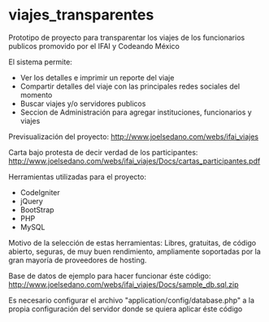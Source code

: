 viajes_transparentes
====================
Prototipo de proyecto para transparentar los viajes de los funcionarios publicos promovido por el IFAI y Codeando México

El sistema permite:
- Ver los detalles e imprimir un reporte del viaje
- Compartir detalles del viaje con las principales redes sociales del momento
- Buscar viajes y/o servidores publicos
- Seccion de Administración para agregar instituciones, funcionarios y viajes

Previsualización del proyecto:
http://www.joelsedano.com/webs/ifai_viajes

Carta bajo protesta de decir verdad de los participantes:
http://www.joelsedano.com/webs/ifai_viajes/Docs/cartas_participantes.pdf

Herramientas utilizadas para el proyecto:
- CodeIgniter
- jQuery
- BootStrap
- PHP
- MySQL

Motivo de la selección de estas herramientas:
Libres, gratuitas, de código abierto, seguras, de muy buen rendimiento, ampliamente soportadas por
la gran mayoría de proveedores de hosting.

Base de datos de ejemplo para hacer funcionar éste código:
http://www.joelsedano.com/webs/ifai_viajes/Docs/sample_db.sql.zip

Es necesario configurar el archivo "application/config/database.php" a la propia configuración del servidor
donde se quiera aplicar éste código

